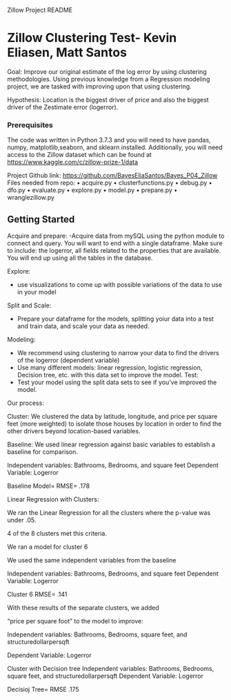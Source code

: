 Zillow Project README

# Zillow Clustering Test- Kevin Eliasen, Matt Santos

Goal: Improve our original estimate of the log error by using clustering methodologies.
Using previous knowledge from a Regression modeling project, we are tasked with improving upon that using clustering. 

Hypothesis: Location is the  biggest driver of price and also the biggest driver of the Zestimate error (logerror).


### Prerequisites
The code was written in Python 3.7.3 and you will need to have pandas, numpy, matplotlib,seaborn, and sklearn installed. Additionally, you will need access to the Zillow dataset which can be found at https://www.kaggle.com/c/zillow-prize-1/data


Project Github link: https://github.com/BayesEliaSantos/Bayes_P04_Zillow
Files needed from repo:
•	acquire.py
•	clusterfunctions.py
•	debug.py
•	dfo.py
•	evaluate.py
•	explore.py
•	model.py
•	prepare.py
•	wranglezillow.py
## Getting Started
Acquire and prepare:
-Acquire data from mySQL using the python module to connect and query. You will want to end with a single dataframe. Make sure to include: the logerror, all fields related to the properties that are available. You will end up using all the tables in the database.

Explore:
-	use visualizations to come up with possible variations of the data to use in your model

Split and Scale:
-	Prepare your dataframe for the models, splitting yoiur data into a test and train data, and scale your data as needed. 

Modeling:
-	We recommend using clustering to narrow your data to find the drivers of the logerror (dependent variable)
-	Use many different models: linear regression, logistic regression, Decision tree, etc. with this data set to improve the model.
Test:
-	Test your model using the split data sets to see if you’ve improved the model.

Our process:

Cluster:
We clustered the data by latitude, longitude, and price per square feet (more weighted) to isolate those houses by location in order to find the other drivers beyond location-based variables. 


Baseline: We used linear regression against basic variables to establish a baseline for comparison. 

Independent variables: Bathrooms, Bedrooms, and square feet
Dependent Variable: Logerror

Baseline Model= RMSE= .178



Linear Regression with Clusters:

We ran the Linear Regression for all the clusters where the p-value was under .05.

4 of the 8 clusters met this criteria.

We ran a model for cluster 6

We used the same independent variables from the baseline

Independent variables: Bathrooms, Bedrooms, and square feet
Dependent Variable: Logerror

Cluster 6 RMSE= .141


With these results of the separate clusters, we added 

“price per square foot” to the model to improve:

Independent variables: Bathrooms, Bedrooms, square feet, and structuredollarpersqft

Dependent Variable: Logerror



Cluster with Decision tree
Independent variables: Bathrooms, Bedrooms, square feet, and structuredollarpersqft
Dependent Variable: Logerror


Decisioj Tree= RMSE .175




